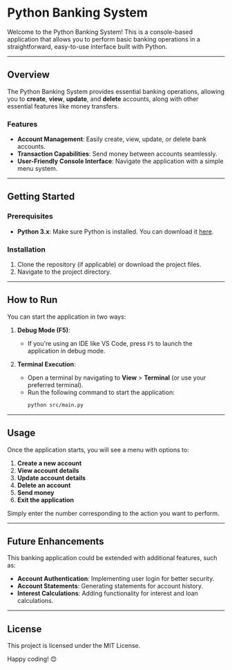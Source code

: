 # Python Banking System

Welcome to the Python Banking System! This is a console-based application that allows you to perform basic banking operations in a straightforward, easy-to-use interface built with Python.

---

## Overview

The Python Banking System provides essential banking operations, allowing you to **create**, **view**, **update**, and **delete** accounts, along with other essential features like money transfers.

### Features

- **Account Management**: Easily create, view, update, or delete bank accounts.
- **Transaction Capabilities**: Send money between accounts seamlessly.
- **User-Friendly Console Interface**: Navigate the application with a simple menu system.

---

## Getting Started

### Prerequisites

- **Python 3.x**: Make sure Python is installed. You can download it [here](https://www.python.org/downloads/).

### Installation

1. Clone the repository (if applicable) or download the project files.
2. Navigate to the project directory.

---

## How to Run

You can start the application in two ways:

1. **Debug Mode (F5)**:
   - If you're using an IDE like VS Code, press `F5` to launch the application in debug mode.
  
2. **Terminal Execution**:
   - Open a terminal by navigating to **View** > **Terminal** (or use your preferred terminal).
   - Run the following command to start the application:
     ```bash
     python src/main.py
     ```

---

## Usage

Once the application starts, you will see a menu with options to:
1. **Create a new account**
2. **View account details**
3. **Update account details**
4. **Delete an account**
5. **Send money**
6. **Exit the application**

Simply enter the number corresponding to the action you want to perform.

---

## Future Enhancements

This banking application could be extended with additional features, such as:
- **Account Authentication**: Implementing user login for better security.
- **Account Statements**: Generating statements for account history.
- **Interest Calculations**: Adding functionality for interest and loan calculations.

---

## License

This project is licensed under the MIT License.

Happy coding! 😊
